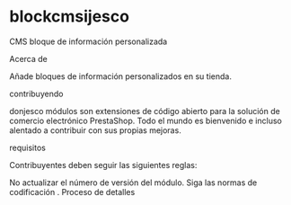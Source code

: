 # blockcmsijesco
CMS bloque de información personalizada

Acerca de

Añade bloques de información personalizados en su tienda.

contribuyendo

donjesco módulos son extensiones de código abierto para la solución de comercio electrónico PrestaShop. 
Todo el mundo es bienvenido e incluso alentado a contribuir con sus propias mejoras.

requisitos

Contribuyentes deben seguir las siguientes reglas:


No actualizar el número de versión del módulo.
Siga las normas de codificación .
Proceso de detalles
